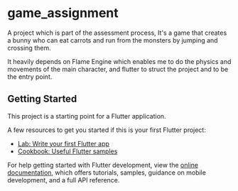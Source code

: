 # game_assignment
A project which is part of the assessment process, 
It's a game that creates a bunny who can eat carrots and run from the monsters by jumping and crossing them.

It heavily depends on Flame Engine which enables me to do the physics and movements of the main character, 
and flutter to struct the project and to be the entry point.


## Getting Started

This project is a starting point for a Flutter application.

A few resources to get you started if this is your first Flutter project:

- [Lab: Write your first Flutter app](https://docs.flutter.dev/get-started/codelab)
- [Cookbook: Useful Flutter samples](https://docs.flutter.dev/cookbook)

For help getting started with Flutter development, view the
[online documentation](https://docs.flutter.dev/), which offers tutorials,
samples, guidance on mobile development, and a full API reference.
